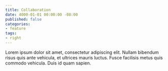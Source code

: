 ```yaml
---
title: Collaboration
date: 4000-01-01 00:00:00 -08:00
published: false
categories:
- feature
tags:
- right
---
```


Lorem ipsum dolor sit amet, consectetur adipiscing elit. Nullam bibendum risus quis ante vehicula, et ultrices mauris luctus. Fusce facilisis metus quis commodo vehicula. Duis id quam sapien.